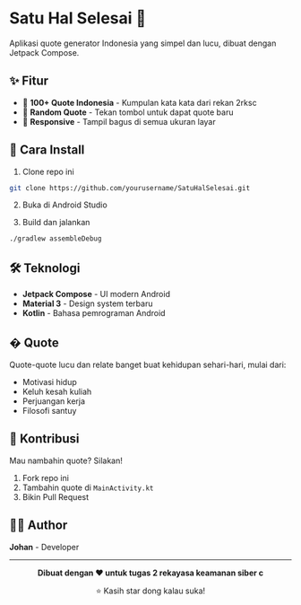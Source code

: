 # Satu Hal Selesai 📱

Aplikasi quote generator Indonesia yang simpel dan lucu, dibuat dengan Jetpack Compose.

## ✨ Fitur

- 📖 **100+ Quote Indonesia** - Kumpulan kata kata dari rekan 2rksc
- 🎲 **Random Quote** - Tekan tombol untuk dapat quote baru
- 📱 **Responsive** - Tampil bagus di semua ukuran layar

## 🚀 Cara Install

1. Clone repo ini
```bash
git clone https://github.com/yourusername/SatuHalSelesai.git
```

2. Buka di Android Studio

3. Build dan jalankan
```bash
./gradlew assembleDebug
```

## 🛠️ Teknologi

- **Jetpack Compose** - UI modern Android
- **Material 3** - Design system terbaru
- **Kotlin** - Bahasa pemrograman Android

## � Quote

Quote-quote lucu dan relate banget buat kehidupan sehari-hari, mulai dari:
- Motivasi hidup
- Keluh kesah kuliah
- Perjuangan kerja
- Filosofi santuy

## 🤝 Kontribusi

Mau nambahin quote? Silakan!

1. Fork repo ini
2. Tambahin quote di `MainActivity.kt`
3. Bikin Pull Request

## 👨‍💻 Author

**Johan** - Developer

---

<div align="center">

**Dibuat dengan ❤️ untuk tugas 2 rekayasa keamanan siber c**

⭐ Kasih star dong kalau suka!

</div>
